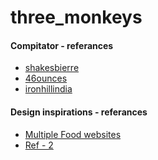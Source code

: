 # three_monkeys



<h4>Compitator - referances</h4>
<ul>
    <li><a href="https://www.shakesbierre.com/">shakesbierre</a></li>
    <li><a href="https://46ounces.com/">46ounces</a></li>
    <li><a href="https://ironhillindia.com/">ironhillindia</a></li>
</ul>

<h4>Design inspirations - referances</h4>
<ul>
    <li><a href="http://preview.themeforest.net/item/majesty-responsive-restaurant-html5-template/full_screen_preview/11620777?_ga=2.61457707.624721405.1652862005-719680716.1604380046">Multiple Food websites</a></li>
    <li><a href="https://preview.themeforest.net/item/restaurant-restbeef-html-template/full_screen_preview/24109703?_ga=2.169019686.624721405.1652862005-719680716.1604380046">Ref - 2</a></li>
</ul>